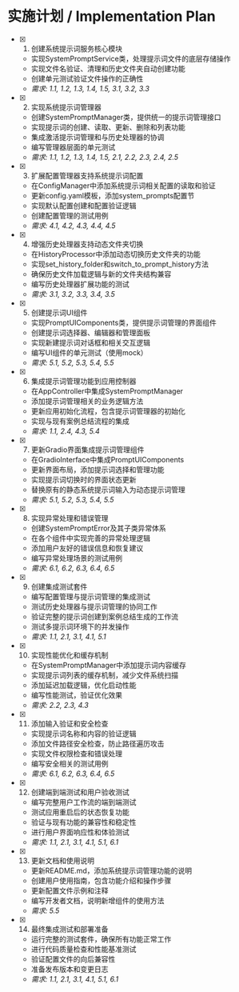 # 实施计划 / Implementation Plan

- [x] 1. 创建系统提示词服务核心模块
  - 实现SystemPromptService类，处理提示词文件的底层存储操作
  - 实现文件名验证、清理和历史文件夹自动创建功能
  - 创建单元测试验证文件操作的正确性
  - _需求: 1.1, 1.2, 1.3, 1.4, 1.5, 3.1, 3.2, 3.3_

- [x] 2. 实现系统提示词管理器
  - 创建SystemPromptManager类，提供统一的提示词管理接口
  - 实现提示词的创建、读取、更新、删除和列表功能
  - 集成激活提示词管理和与历史处理器的协调
  - 编写管理器层面的单元测试
  - _需求: 1.1, 1.2, 1.3, 1.4, 1.5, 2.1, 2.2, 2.3, 2.4, 2.5_

- [x] 3. 扩展配置管理器支持系统提示词配置
  - 在ConfigManager中添加系统提示词相关配置的读取和验证
  - 更新config.yaml模板，添加system_prompts配置节
  - 实现默认配置创建和配置验证逻辑
  - 创建配置管理的测试用例
  - _需求: 4.1, 4.2, 4.3, 4.4, 4.5_

- [x] 4. 增强历史处理器支持动态文件夹切换
  - 在HistoryProcessor中添加动态切换历史文件夹的功能
  - 实现set_history_folder和switch_to_prompt_history方法
  - 确保历史文件加载逻辑与新的文件夹结构兼容
  - 编写历史处理器扩展功能的测试
  - _需求: 3.1, 3.2, 3.3, 3.4, 3.5_

- [x] 5. 创建提示词UI组件
  - 实现PromptUIComponents类，提供提示词管理的界面组件
  - 创建提示词选择器、编辑器和管理面板
  - 实现新建提示词对话框和相关交互逻辑
  - 编写UI组件的单元测试（使用mock）
  - _需求: 5.1, 5.2, 5.3, 5.4, 5.5_

- [x] 6. 集成提示词管理功能到应用控制器
  - 在AppController中集成SystemPromptManager
  - 添加提示词管理相关的业务逻辑方法
  - 更新应用初始化流程，包含提示词管理器的初始化
  - 实现与现有案例总结流程的集成
  - _需求: 1.1, 2.4, 4.3, 5.4_

- [x] 7. 更新Gradio界面集成提示词管理组件
  - 在GradioInterface中集成PromptUIComponents
  - 更新界面布局，添加提示词选择和管理功能
  - 实现提示词切换时的界面状态更新
  - 替换原有的静态系统提示词输入为动态提示词管理
  - _需求: 5.1, 5.2, 5.3, 5.4, 5.5_

- [x] 8. 实现异常处理和错误管理
  - 创建SystemPromptError及其子类异常体系
  - 在各个组件中实现完善的异常处理逻辑
  - 添加用户友好的错误信息和恢复建议
  - 编写异常处理场景的测试用例
  - _需求: 6.1, 6.2, 6.3, 6.4, 6.5_

- [x] 9. 创建集成测试套件
  - 编写配置管理与提示词管理的集成测试
  - 测试历史处理器与提示词管理的协同工作
  - 验证完整的提示词创建到案例总结生成的工作流
  - 测试多提示词环境下的并发操作
  - _需求: 1.1, 2.1, 3.1, 4.1, 5.1_

- [x] 10. 实现性能优化和缓存机制
  - 在SystemPromptManager中添加提示词内容缓存
  - 实现提示词列表的缓存机制，减少文件系统扫描
  - 添加延迟加载逻辑，优化启动性能
  - 编写性能测试，验证优化效果
  - _需求: 2.2, 2.3, 4.3_

- [x] 11. 添加输入验证和安全检查
  - 实现提示词名称和内容的验证逻辑
  - 添加文件路径安全检查，防止路径遍历攻击
  - 实现文件权限检查和错误处理
  - 编写安全相关的测试用例
  - _需求: 6.1, 6.2, 6.3, 6.4, 6.5_

- [x] 12. 创建端到端测试和用户验收测试
  - 编写完整用户工作流的端到端测试
  - 测试应用重启后的状态恢复功能
  - 验证与现有功能的兼容性和稳定性
  - 进行用户界面响应性和体验测试
  - _需求: 1.1, 2.1, 3.1, 4.1, 5.1, 6.1_

- [x] 13. 更新文档和使用说明
  - 更新README.md，添加系统提示词管理功能的说明
  - 创建用户使用指南，包含功能介绍和操作步骤
  - 更新配置文件示例和注释
  - 编写开发者文档，说明新增组件的使用方法
  - _需求: 5.5_

- [x] 14. 最终集成测试和部署准备
  - 运行完整的测试套件，确保所有功能正常工作
  - 进行代码质量检查和性能基准测试
  - 验证配置文件的向后兼容性
  - 准备发布版本和变更日志
  - _需求: 1.1, 2.1, 3.1, 4.1, 5.1, 6.1_